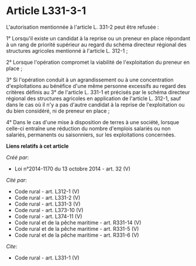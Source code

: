 # Article L331-3-1

L'autorisation mentionnée à l'article L. 331-2 peut être refusée : 

1° Lorsqu'il existe un candidat à la reprise ou un preneur en place répondant à un rang de priorité supérieur au regard du
schéma directeur régional des structures agricoles mentionné à l'article L. 312-1 ; 

2° Lorsque l'opération compromet la viabilité de l'exploitation du preneur en place ; 

3° Si l'opération conduit à un agrandissement ou à une concentration d'exploitations au bénéfice d'une même personne
excessifs au regard des critères définis au 3° de l'article L. 331-1 et précisés par le schéma directeur régional des
structures agricoles en application de l'article L. 312-1, sauf dans le cas où il n'y a pas d'autre candidat à la reprise de
l'exploitation ou du bien considéré, ni de preneur en place ; 

4° Dans le cas d'une mise à disposition de terres à une société, lorsque celle-ci entraîne une réduction du nombre d'emplois
salariés ou non salariés, permanents ou saisonniers, sur les exploitations concernées.

**Liens relatifs à cet article**

_Créé par_:

  - Loi n°2014-1170 du 13 octobre 2014 - art. 32 (V)

_Cité par_:

  - Code rural - art. L312-1 (V)
  - Code rural - art. L331-2 (V)
  - Code rural - art. L331-3 (V)
  - Code rural - art. L373-10 (V)
  - Code rural - art. L374-11 (V)
  - Code rural et de la pêche maritime - art. R331-14 (V)
  - Code rural et de la pêche maritime - art. R331-5 (V)
  - Code rural et de la pêche maritime - art. R331-6 (V)

_Cite_:

  - Code rural - art. L331-1 (V)
